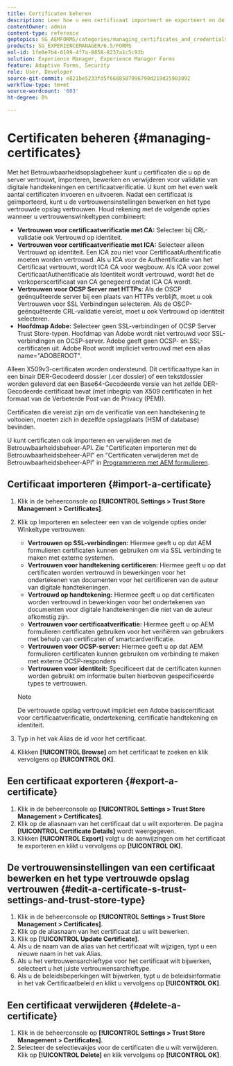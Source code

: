 ```yaml
---
title: Certificaten beheren
description: Leer hoe u een certificaat importeert en exporteert en de vertrouwensinstellingen ervan bewerkt.
contentOwner: admin
content-type: reference
geptopics: SG_AEMFORMS/categories/managing_certificates_and_credentials
products: SG_EXPERIENCEMANAGER/6.5/FORMS
exl-id: 1fe0e7b4-6109-4f7a-8858-8237a1c5c93b
solution: Experience Manager, Experience Manager Forms
feature: Adaptive Forms, Security
role: User, Developer
source-git-commit: e821be5233fd5f6688507096790d219d25903892
workflow-type: tm+mt
source-wordcount: '603'
ht-degree: 0%

---
```


# Certificaten beheren {#managing-certificates}

Met het Betrouwbaarheidsopslagbeheer kunt u certificaten die u op de server vertrouwt, importeren, bewerken en verwijderen voor validatie van digitale handtekeningen en certificaatverificatie. U kunt om het even welk aantal certificaten invoeren en uitvoeren. Nadat een certificaat is geïmporteerd, kunt u de vertrouwensinstellingen bewerken en het type vertrouwde opslag vertrouwen. Houd rekening met de volgende opties wanneer u vertrouwenswinkeltypen combineert:

* **Vertrouwen voor certificaatverificatie met CA:** Selecteer bij CRL-validatie ook Vertrouwd op identiteit.
* **Vertrouwen voor certificaatverificatie met ICA:** Selecteer alleen Vertrouwd op identiteit. Een ICA zou niet voor CertificaatAuthentificatie moeten worden vertrouwd. Als u ICA voor de Authentificatie van het Certificaat vertrouwt, wordt ICA CA voor wegbouw. Als ICA voor zowel CertificaatAuthentificatie als Identiteit wordt vertrouwd, wordt het de verkoperscertificaat van CA genegeerd omdat ICA CA wordt.
* **Vertrouwen voor OCSP Server met HTTPs:** Als de OSCP geënquêteerde server bij een plaats van HTTPs verblijft, moet u ook Vertrouwen voor SSL Verbindingen selecteren. Als de OSCP-geënquêteerde CRL-validatie vereist, moet u ook Vertrouwd op identiteit selecteren.
* **Hoofdmap Adobe:** Selecteer geen SSL-verbindingen of OCSP Server Trust Store-typen. Hoofdmap van Adobe wordt niet vertrouwd voor SSL-verbindingen en OCSP-server. Adobe geeft geen OCSP- en SSL-certificaten uit. Adobe Root wordt impliciet vertrouwd met een alias name=&quot;ADOBEROOT&quot;.

Alleen X509v3-certificaten worden ondersteund. Dit certificaattype kan in een binair DER-Gecodeerd dossier (.cer dossier) of een tekstdossier worden geleverd dat een Base64-Gecodeerde versie van het zelfde DER-Gecodeerde certificaat bevat (met inbegrip van X509 certificaten in het formaat van de Verbeterde Post van de Privacy (PEM)).

Certificaten die vereist zijn om de verificatie van een handtekening te voltooien, moeten zich in dezelfde opslagplaats (HSM of database) bevinden.

U kunt certificaten ook importeren en verwijderen met de Betrouwbaarheidsbeheer-API. Zie &quot;Certificaten importeren met de Betrouwbaarheidsbeheer-API&quot; en &quot;Certificaten verwijderen met de Betrouwbaarheidsbeheer-API&quot; in [Programmeren met AEM formulieren](https://www.adobe.com/go/learn_aemforms_programming_63).

## Certificaat importeren {#import-a-certificate}

1. Klik in de beheerconsole op **[!UICONTROL Settings > Trust Store Management > Certificates]**.
1. Klik op Importeren en selecteer een van de volgende opties onder Winkeltype vertrouwen:

   * **Vertrouwen op SSL-verbindingen:** Hiermee geeft u op dat AEM formulieren certificaten kunnen gebruiken om via SSL verbinding te maken met externe systemen.
   * **Vertrouwen voor handtekening certificeren:** Hiermee geeft u op dat certificaten worden vertrouwd in bewerkingen voor het ondertekenen van documenten voor het certificeren van de auteur van digitale handtekeningen.
   * **Vertrouwd op handtekening:** Hiermee geeft u op dat certificaten worden vertrouwd in bewerkingen voor het ondertekenen van documenten voor digitale handtekeningen die niet van de auteur afkomstig zijn.
   * **Vertrouwen voor certificaatverificatie:** Hiermee geeft u op AEM formulieren certificaten gebruiken voor het verifiëren van gebruikers met behulp van certificaten of smartcardverificatie.
   * **Vertrouwen voor OCSP-server:** Hiermee geeft u op dat AEM formulieren certificaten kunnen gebruiken om verbinding te maken met externe OCSP-responders
   * **Vertrouwen voor identiteit:** Specificeert dat de certificaten kunnen worden gebruikt om informatie buiten hierboven gespecificeerde types te vertrouwen.

   >[!NOTE]
   >
   >De vertrouwde opslag vertrouwt impliciet een Adobe basiscertificaat voor certificaatverificatie, ondertekening, certificatie handtekening en identiteit.

1. Typ in het vak Alias de id voor het certificaat.
1. Klikken **[!UICONTROL Browse]** om het certificaat te zoeken en klik vervolgens op **[!UICONTROL OK]**.

## Een certificaat exporteren {#export-a-certificate}

1. Klik in de beheerconsole op **[!UICONTROL Settings > Trust Store Management > Certificates]**.
1. Klik op de aliasnaam van het certificaat dat u wilt exporteren. De pagina **[!UICONTROL Certificate Details]** wordt weergegeven.
1. Klikken **[!UICONTROL Export]** volgt u de aanwijzingen om het certificaat te exporteren en klikt u vervolgens op **[!UICONTROL OK]**.

## De vertrouwensinstellingen van een certificaat bewerken en het type vertrouwde opslag vertrouwen {#edit-a-certificate-s-trust-settings-and-trust-store-type}

1. Klik in de beheerconsole op **[!UICONTROL Settings > Trust Store Management > Certificates]**.
1. Klik op de aliasnaam van het certificaat dat u wilt bewerken.
1. Klik op **[!UICONTROL Update Certificate]**.
1. Als u de naam van de alias van het certificaat wilt wijzigen, typt u een nieuwe naam in het vak Alias.
1. Als u het vertrouwensarchieftype voor het certificaat wilt bijwerken, selecteert u het juiste vertrouwensarchieftype.
1. Als u de beleidsbeperkingen wilt bijwerken, typt u de beleidsinformatie in het vak Certificaatbeleid en klikt u vervolgens op **[!UICONTROL OK]**.

## Een certificaat verwijderen {#delete-a-certificate}

1. Klik in de beheerconsole op **[!UICONTROL Settings > Trust Store Management > Certificates]**.
1. Selecteer de selectievakjes voor de certificaten die u wilt verwijderen. Klik op **[!UICONTROL Delete]** en klik vervolgens op **[!UICONTROL OK]**.

